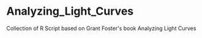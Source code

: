 # Analyzing_Light_Curves
Collection of R Script based on Grant Foster's book Analyzing Light Curves
